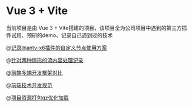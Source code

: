 # Vue 3 + Vite
当前项目是由 Vue 3 + Vite搭建的项目，该项目全为公司项目中遇到的第三方插件试用、预研的demo、记录自己遇到过的技术



@[记录@antv-x6插件的自定义节点使用方案](https://github.com/wy41125/weonBlog/blob/master/vite-project-demo/@antv-x6.md)

@[针对两种情形的流内容处理记录](https://github.com/wy41125/weonBlog/blob/master/vite-project-demo/DocstreamDownload.md)

@[前端多端开发框架对比](https://github.com/wy41125/weonBlog/blob/master/vite-project-demo/FrameworkComparison.md)

@[前端技术开发规范](https://github.com/wy41125/weonBlog/blob/master/vite-project-demo/DevelopmentSpecification.md)

@[项目资源打包gz优化加载](https://github.com/wy41125/weonBlog/blob/master/vite-project-demo/webpack-build-gz.md)